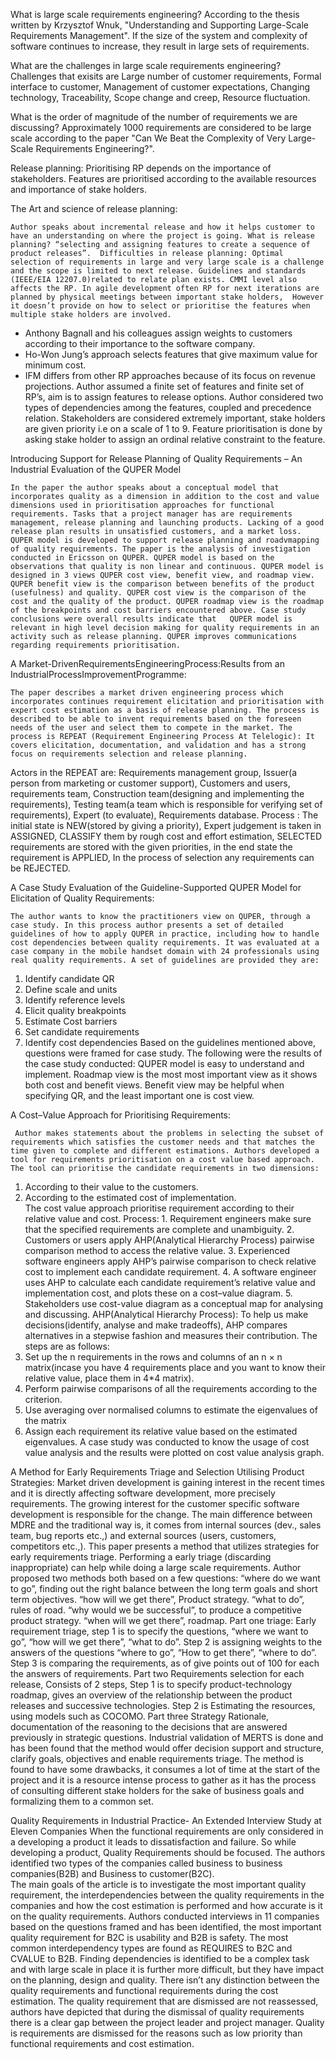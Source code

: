 What is large scale requirements engineering?
According to  the thesis written by Krzysztof Wnuk, "Understanding and Supporting Large-Scale Requirements Management". If the size of the system and complexity of software continues to increase, they result in large sets of requirements.

What are the challenges in large scale requirements engineering?
Challenges that exisits are Large number of customer requirements, Formal interface to customer, Management of customer expectations, Changing technology, Traceability, Scope change and creep, Resource fluctuation.

What is the order of magnitude of the number of requirements we are discussing?
Approximately 1000 requirements are considered to be large scale according to the paper "Can We Beat the Complexity of
Very Large-Scale Requirements Engineering?".

Release planning: Prioritising RP depends on the importance of stakeholders. Features are prioritised according to the available resources and importance of stake holders.

The Art and science of release planning:

	Author speaks about incremental release and how it helps customer to have an understanding on where the project is going. What is release planning? “selecting and assigning features to create a sequence of product releases”.  Difficulties in release planning: Optimal selection of requirements in large and very large scale is a challenge and the scope is limited to next release. Guidelines and standards (IEEE/EIA 12207.0)related to relate plan exists. CMMI level also affects the RP. In agile development often RP for next iterations are planned by physical meetings between important stake holders,  However it doesn’t provide on how to select or prioritise the features when multiple stake holders are involved. 
- Anthony Bagnall and his colleagues assign weights to customers according to their importance to the software company.
- Ho-Won Jung’s approach selects features that give maximum value for minimum cost. 
- IFM differs from other RP approaches because of its focus on revenue projections. 
Author assumed a finite set of features and finite set of RP’s, aim is to assign features to release options. Author considered two types of dependencies among the features, coupled and precedence relation. Stakeholders are considered extremely important, stake holders are given priority i.e on a scale of 1 to 9. Feature prioritisation is done by asking stake holder to assign an ordinal relative constraint to the feature.


Introducing Support for Release Planning of Quality Requirements – An Industrial Evaluation of the QUPER Model 

	In the paper the author speaks about a conceptual model that incorporates quality as a dimension in addition to the cost and value dimensions used in prioritisation approaches for functional requirements. Tasks that a project manager has are requirements management, release planning and launching products. Lacking of a good release plan results in unsatisfied customers, and a market loss. QUPER model is developed to support release planning and roadvmapping of quality requirements. The paper is the analysis of investigation conducted in Ericsson on QUPER. QUPER model is based on the observations that quality is non linear and continuous. QUPER model is designed in 3 views QUPER cost view, benefit view, and roadmap view. QUPER benefit view is the comparison between benefits of the product (usefulness) and quality. QUPER cost view is the comparison of the cost and the quality of the product. QUPER roadmap view is the roadmap of the breakpoints and cost barriers encountered above. Case study conclusions were overall results indicate that   QUPER model is relevant in high level decision making for quality requirements in an activity such as release planning. QUPER improves communications regarding requirements prioritisation. 


A Market-DrivenRequirementsEngineeringProcess:Results from an IndustrialProcessImprovementProgramme:

	The paper describes a market driven engineering process which incorporates continues requirement elicitation and prioritisation with expert cost estimation as a basis of release planning. The process is described to be able to invent requirements based on the foreseen needs of the user and select them to compete in the market. The process is REPEAT (Requirement Engineering Process At Telelogic): It covers elicitation, documentation, and validation and has a strong focus on requirements selection and release planning. 
Actors in the REPEAT are: Requirements management group, Issuer(a person from marketing or customer support), Customers and users, requirements team, Construction team(designing and implementing the requirements), Testing team(a team which is responsible for verifying set of requirements), Expert (to evaluate), Requirements database. 
Process : The initial state is NEW(stored by giving a priority), Expert judgement is taken in ASSIGNED, CLASSIFY them by rough cost and effort estimation, SELECTED requirements are stored with the given priorities, in the end state the requirement is APPLIED, In the process of selection any requirements can be REJECTED.   


A Case Study Evaluation of the Guideline-Supported QUPER Model for Elicitation of Quality Requirements: 

	The author wants to know the practitioners view on QUPER, through a case study. In this process author presents a set of detailed guidelines of how to apply QUPER in practice, including how to handle cost dependencies between quality requirements. It was evaluated at a case company in the mobile handset domain with 24 professionals using real quality requirements. A set of guidelines are provided they are: 
1. Identify candidate QR
2. Define scale and units
3. Identify reference levels 
4. Elicit quality breakpoints
5. Estimate Cost barriers
6. Set candidate requirements
7. Identify cost dependencies
Based on the guidelines mentioned above, questions were framed for case study. The following were the results of the case study conducted: QUPER model is easy to understand and implement. Roadmap view is the most most important view as it shows both cost and benefit views. Benefit view may be helpful when specifying QR, and the least important one is cost view. 


A Cost–Value Approach for Prioritising Requirements:

	 Author makes statements about the problems in selecting the subset of requirements which satisfies the customer needs and that matches the time given to complete and different estimations. Authors developed a tool for requirements prioritisation on a cost value based approach. The tool can prioritise the candidate requirements in two dimensions:
1. According to their value to the customers.
2. According to the estimated cost of implementation.   
The cost value approach prioritise requirement according to their relative value and cost.
Process: 1. Requirement engineers make sure that the specified requirements are complete and unambiguity. 
	 2. Customers or users apply AHP(Analytical Hierarchy Process) pairwise comparison method to access the 			   	    relative value.
	 3. Experienced software engineers apply AHP’s pairwise comparison to check relative cost to implement each 			             candidate requirement.
	 4. A software engineer uses AHP to calculate each candidate requirement’s relative value and implementation      		             cost, and plots these on a cost–value diagram.
	 5. Stakeholders use cost-value diagram as a conceptual map for analysing and discussing.
AHP(Analytical Hierarchy Process):
	To help us make decisions(identify, analyse and make tradeoffs), AHP compares alternatives in a stepwise fashion and measures their contribution. The steps are as follows:
1. Set up the n requirements in the rows and columns of an n × n matrix(incase you have 4 requirements place and you want to know their relative value, place them in 4*4 matrix). 
2. Perform pairwise comparisons of all the requirements according to the criterion.
3. Use averaging over normalised columns to estimate the eigenvalues of the matrix 
4. Assign each requirement its relative value based on the estimated eigenvalues.
A case study was conducted to know the usage of cost value analysis and the results were plotted on cost value analysis graph.

A Method for Early Requirements Triage and Selection Utilising Product Strategies:
	Market driven development is gaining interest in the recent times and it is directly affecting software development, more precisely requirements. The growing interest for the customer specific software development is responsible for the change. The main difference between MDRE and the traditional way is, it comes from internal sources (dev., sales team, bug reports etc.,) and external sources (users, customers, competitors etc.,). 
This paper presents a method that utilizes strategies for early requirements triage. Performing a early triage (discarding inappropriate) can help while doing a large scale requirements. Author proposed two methods both based on a few questions: “where do we want to go”, finding out the right balance between the long term goals and short term objectives. “how will we get there”, Product strategy. “what to do”, rules of road. “why would we be successful”, to produce a competitive product strategy. “when will we get there”, roadmap. 
Part one triage: Early requirement triage, step 1 is to specify the questions, “where we want to go”, “how will we get there”, “what to do”. Step 2 is assigning weights to the answers of the questions “where to go”, “How to get there”, “where to do”. Step 3 is comparing the requirements, as of give points out of 100 for each the answers of requirements.
Part two Requirements selection for each release, Consists of 2 steps, Step 1 is to specify product-technology roadmap, gives an overview of the relationship between the product releases and successive technologies. Step 2 is Estimating the resources, using models such as COCOMO. 
Part three Strategy Rationale, documentation of the reasoning to the decisions that are answered previously in strategic questions. 
Industrial validation of MERTS is done and has been found that the method would offer decision support and structure, clarify goals, objectives and enable requirements triage. The method is found to have some drawbacks, it consumes a lot of time at the start of the project and it is a resource intense process to gather as it has the process of consulting different stake holders for the sake of business goals and formalizing them to a common set. 

Quality Requirements in Industrial Practice- An Extended Interview Study at Eleven Companies
	When the functional requirements are only considered in a developing a product it leads to dissatisfaction and failure. So while developing a product, Quality Requirements should be focused. The authors identified two types of the companies called business to business companies(B2B) and Business to customer(B2C).  
The main goals of the article is to  investigate the most important quality requirement, the interdependencies between the quality requirements in the companies and how the cost estimation is performed and how accurate is it on the quality requirements. 
Authors conducted interviews in 11 companies based on the questions framed and has been identified,
the most important quality requirement for B2C is usability and B2B is safety. 
The most common interdependency types are found as REQUIRES to B2C and CVALUE to B2B. Finding dependencies is identified to be a complex task and with large scale in place it is further more difficult, but they have impact on the planning, design and quality. 
There isn’t any distinction between the quality requirements and functional requirements during the cost estimation.
The quality requirement that are dismissed are not reassessed, authors have depicted that during the dismissal of quality requirements there is a clear gap between the project leader and project manager. Quality is requirements are dismissed for the reasons such as low priority than functional requirements and cost estimation.
  
